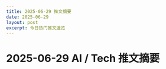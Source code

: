 ```yaml
---
title: 2025-06-29 推文摘要
date: 2025-06-29
layout: post
excerpt: 今日热门推文速览
---
```


# 2025-06-29 AI / Tech 推文摘要

